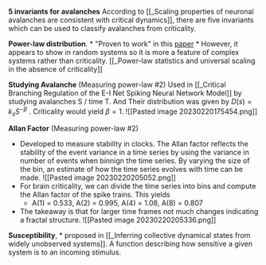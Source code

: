 **5 invariants for avalanches**
According to [[_Scaling properties of neuronal avalanches are consistent with critical dynamics]], there are five invariants which can be used to classify avalanches from criticality.

**Power-law distribution**. 
	* "Proven to work" in this [paper](https://journals.aps.org/prl/abstract/10.1103/PhysRevLett.108.208102)
	* However, it appears to show in random systems so it is more a feature of complex systems rather than criticality. [[_Power-law statistics and universal scaling in the absence of criticality]]

**Studying Avalanche** (Measuring power-law #2)
Used in [[_Critical Branching Regulation of the E-I Net Spiking Neural Network Model]] by studying avalanches S / time T. And Their distribution was given by $D(s)=k_sS^{-\beta}$ . Criticality would yield $\beta =1$. 
![[Pasted image 20230220175454.png]]

**Allan Factor** (Measuring power-law #2)
* Developed to measure stability in clocks. The Allan factor reflects the stability of the event variance in a time series by using the variance in number of events when binnign the time series. By varying the size of the bin, an estimate of how the time series evolves with time can be made.
![[Pasted image 20230220205052.png]]
* For brain criticality, we can divide the time series into bins and compute the Allan factor of the spike trains. This yields 
	* A(1) = 0.533, A(2) = 0.995, A(4) = 1.08, A(8) = 0.807
* The takeaway is that for larger time frames not much changes indicating a fractal structure.
![[Pasted image 20230220205336.png]]


**Susceptibility**, 
	* proposed in [[_Inferring collective dynamical states from widely unobserved systems]]. A function describing how sensitive a given system is to an incoming stimulus.